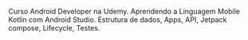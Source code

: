 Curso Android Developer na Udemy.
Aprendendo a Linguagem Mobile Kotlin com Android Studio. Estrutura de dados, Apps, API, Jetpack compose, Lifecycle, Testes.

